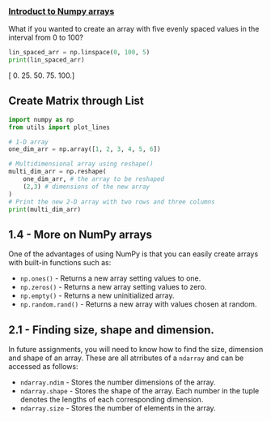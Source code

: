 ### [Introduct to Numpy arrays](https://www.coursera.org/learn/machine-learning-linear-algebra/ungradedLab/07f5W/introduction-to-numpy-arrays/lab?path=%2Fnotebooks%2FC1_W1_Lab_1_introduction_to_numpy_arrays.ipynb)

What if you wanted to create an array with five evenly spaced values in the interval from 0 to 100?
```python
lin_spaced_arr = np.linspace(0, 100, 5)
print(lin_spaced_arr)
```
[  0.  25.  50.  75. 100.]

## Create Matrix through List

```python
import numpy as np
from utils import plot_lines

# 1-D array 
one_dim_arr = np.array([1, 2, 3, 4, 5, 6])

# Multidimensional array using reshape()
multi_dim_arr = np.reshape(
	one_dim_arr, # the array to be reshaped
	(2,3) # dimensions of the new array
)
# Print the new 2-D array with two rows and three columns
print(multi_dim_arr)
```


## 1.4 - More on NumPy arrays[](https://ltncnkhnkdth.labs.coursera.org/notebooks/C1_W1_Lab_1_introduction_to_numpy_arrays.ipynb#1.4---More-on-NumPy-arrays)

One of the advantages of using NumPy is that you can easily create arrays with built-in functions such as:

- `np.ones()` - Returns a new array setting values to one.
- `np.zeros()` - Returns a new array setting values to zero.
- `np.empty()` - Returns a new uninitialized array.
- `np.random.rand()` - Returns a new array with values chosen at random.


## 2.1 - Finding size, shape and dimension.[](https://ltncnkhnkdth.labs.coursera.org/notebooks/C1_W1_Lab_1_introduction_to_numpy_arrays.ipynb#2.1---Finding-size,-shape-and-dimension.)

In future assignments, you will need to know how to find the size, dimension and shape of an array. These are all atrributes of a `ndarray` and can be accessed as follows:

- `ndarray.ndim` - Stores the number dimensions of the array.
- `ndarray.shape` - Stores the shape of the array. Each number in the tuple denotes the lengths of each corresponding dimension.
- `ndarray.size` - Stores the number of elements in the array.




